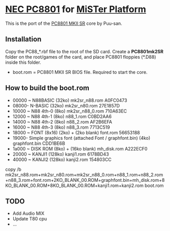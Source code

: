# [NEC PC8801](https://en.wikipedia.org/wiki/PC88) for [MiSTer Platform](https://github.com/MiSTer-devel/Main_MiSTer/wiki)

This is the port of the [PC8801 MKII SR](http://fpga8801.seesaa.net/category/21233167-1.html) core by Puu-san.

## Installation
Copy the PC88_\*.rbf file to the root of the SD card. Create a **PC8801mk2SR** folder on the root/games of the card, and place PC8801 floppies (\*.D88) inside this folder. 
- boot.rom = PC8801 MKII SR BIOS file.  Required to start the core.

## How to build the boot.rom

- 00000 ~ N88BASIC (32ko) mk2sr_n88.rom A0FC0473
- 08000- N-BASIC (32ko) mk2sr_n80.rom 27E1857D
- 10000 ~ N88 4th-0 (8ko) mk2sr_n88_0.rom 710A63EC
- 12000 ~ N88 4th-1 (8ko) n88_1.rom C0BD2AA6
- 14000 ~ N88 4th-2 (8ko) n88_2.rom AF2B6EFA
- 16000 ~ N88 4th-3 (8ko) n88_3.rom 7713C519
- 18000 ~ FONT (8x16) (2ko) + (2ko blank) font.rom 56653188
- 19000- Simple graphics font (attached Font / graphfont.bin) (4ko) graphfont.bin CDD1BE6B
- 1a000 ~ DISK ROM (8ko) + (16ko blank) mh_disk.rom A222ECF0
- 20000 ~ KANJI1 (128ko) kanji1.rom 6178BD43
- 40000 ~ KANJI2 (128ko) kanji2.rom 154803CC

copy /b mk2sr_n88.rom+mk2sr_n80.rom+mk2sr_n88_0.rom+n88_1.rom+n88_2.rom+n88_3.rom+font.rom+2KO_BLANK_00.ROM+graphfont.bin+mh_disk.rom+8KO_BLANK_00.ROM+8KO_BLANK_00.ROM+kanji1.rom+kanji2.rom boot.rom

## TODO
- Add Audio MIX
- Update T80 cpu
- ...
